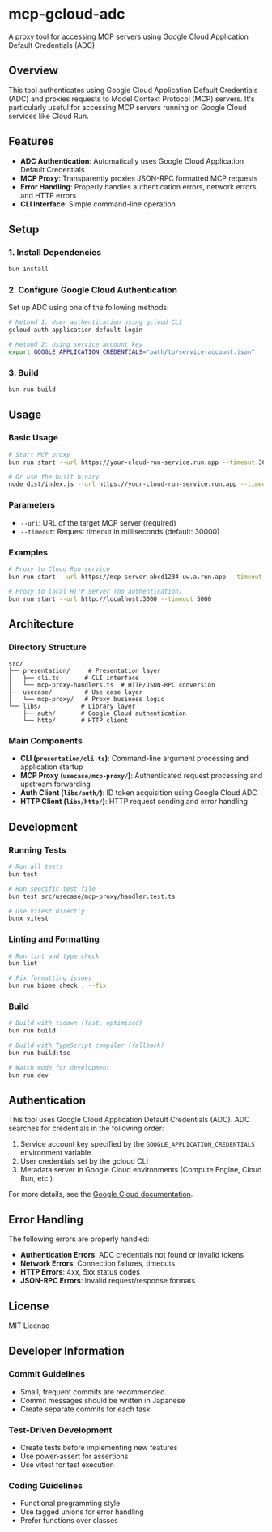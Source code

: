 # mcp-gcloud-adc

A proxy tool for accessing MCP servers using Google Cloud Application Default Credentials (ADC)

## Overview

This tool authenticates using Google Cloud Application Default Credentials (ADC) and proxies requests to Model Context Protocol (MCP) servers. It's particularly useful for accessing MCP servers running on Google Cloud services like Cloud Run.

## Features

- **ADC Authentication**: Automatically uses Google Cloud Application Default Credentials
- **MCP Proxy**: Transparently proxies JSON-RPC formatted MCP requests
- **Error Handling**: Properly handles authentication errors, network errors, and HTTP errors
- **CLI Interface**: Simple command-line operation

## Setup

### 1. Install Dependencies

```bash
bun install
```

### 2. Configure Google Cloud Authentication

Set up ADC using one of the following methods:

```bash
# Method 1: User authentication using gcloud CLI
gcloud auth application-default login

# Method 2: Using service account key
export GOOGLE_APPLICATION_CREDENTIALS="path/to/service-account.json"
```

### 3. Build

```bash
bun run build
```

## Usage

### Basic Usage

```bash
# Start MCP proxy
bun run start --url https://your-cloud-run-service.run.app --timeout 30000

# Or use the built binary
node dist/index.js --url https://your-cloud-run-service.run.app --timeout 30000
```

### Parameters

- `--url`: URL of the target MCP server (required)
- `--timeout`: Request timeout in milliseconds (default: 30000)

### Examples

```bash
# Proxy to Cloud Run service
bun run start --url https://mcp-server-abcd1234-uw.a.run.app --timeout 10000

# Proxy to local HTTP server (no authentication)
bun run start --url http://localhost:3000 --timeout 5000
```

## Architecture

### Directory Structure

```
src/
├── presentation/     # Presentation layer
│   ├── cli.ts       # CLI interface
│   └── mcp-proxy-handlers.ts  # HTTP/JSON-RPC conversion
├── usecase/         # Use case layer
│   └── mcp-proxy/   # Proxy business logic
└── libs/           # Library layer
    ├── auth/       # Google Cloud authentication
    └── http/       # HTTP client
```

### Main Components

- **CLI (`presentation/cli.ts`)**: Command-line argument processing and application startup
- **MCP Proxy (`usecase/mcp-proxy/`)**: Authenticated request processing and upstream forwarding
- **Auth Client (`libs/auth/`)**: ID token acquisition using Google Cloud ADC
- **HTTP Client (`libs/http/`)**: HTTP request sending and error handling

## Development

### Running Tests

```bash
# Run all tests
bun test

# Run specific test file
bun test src/usecase/mcp-proxy/handler.test.ts

# Use Vitest directly
bunx vitest
```

### Linting and Formatting

```bash
# Run lint and type check
bun lint

# Fix formatting issues
bun run biome check . --fix
```

### Build

```bash
# Build with tsdown (fast, optimized)
bun run build

# Build with TypeScript compiler (fallback)
bun run build:tsc

# Watch mode for development
bun run dev
```

## Authentication

This tool uses Google Cloud Application Default Credentials (ADC). ADC searches for credentials in the following order:

1. Service account key specified by the `GOOGLE_APPLICATION_CREDENTIALS` environment variable
2. User credentials set by the gcloud CLI
3. Metadata server in Google Cloud environments (Compute Engine, Cloud Run, etc.)

For more details, see the [Google Cloud documentation](https://cloud.google.com/docs/authentication/application-default-credentials).

## Error Handling

The following errors are properly handled:

- **Authentication Errors**: ADC credentials not found or invalid tokens
- **Network Errors**: Connection failures, timeouts
- **HTTP Errors**: 4xx, 5xx status codes
- **JSON-RPC Errors**: Invalid request/response formats

## License

MIT License

## Developer Information

### Commit Guidelines

- Small, frequent commits are recommended
- Commit messages should be written in Japanese
- Create separate commits for each task

### Test-Driven Development

- Create tests before implementing new features
- Use power-assert for assertions
- Use vitest for test execution

### Coding Guidelines

- Functional programming style
- Use tagged unions for error handling
- Prefer functions over classes